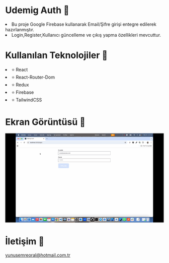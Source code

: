 # Udemig Auth 🔐

<li>Bu proje Google Firebase kullanarak Email/Şifre girişi entegre edilerek hazırlanmıştır.</li>
<li>Login,Register,Kullanıcı güncelleme ve çıkış yapma özellikleri mevcuttur.</li>

# Kullanılan Teknolojiler 🎨

<li>⭐ React</li>
<li>⭐ React-Router-Dom</li>
<li>⭐ Redux</li>
<li>⭐ Firebase</li>
<li>⭐ TailwindCSS</li>

# Ekran Görüntüsü 🎥
<img src="udemig-auth.gif" width="auto">      

# İletişim 📩
yunusemreoral@hotmail.com.tr
